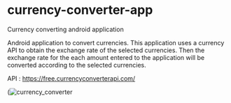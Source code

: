 # currency-converter-app
Currency converting android application

Android application to convert currencies. This application uses a currency API to obtain the exchange rate of the selected currencies. Then the exchange rate for the each amount entered to the application will be converted according to the selected currencies.

API : https://free.currencyconverterapi.com/

(![currency_converter](https://user-images.githubusercontent.com/52848335/128121806-01f6dacb-f6bb-4672-b932-ec1333c627e5.png)

